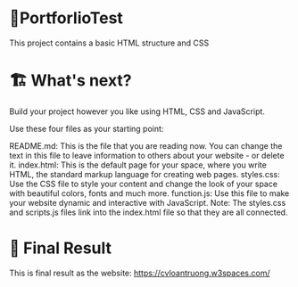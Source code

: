 # 👋PortforlioTest

This project contains a basic HTML structure and CSS

# 🏗 What's next?
Build your project however you like using HTML, CSS and JavaScript.

Use these four files as your starting point:

README.md: This is the file that you are reading now. You can change the text in this file to leave information to others about your website - or delete it.
index.html: This is the default page for your space, where you write HTML, the standard markup language for creating web pages.
styles.css: Use the CSS file to style your content and change the look of your space with beautiful colors, fonts and much more.
function.js: Use this file to make your website dynamic and interactive with JavaScript.
Note: The styles.css and scripts.js files link into the index.html file so that they are all connected.

# 👋 Final Result
This is final result as the website: https://cvloantruong.w3spaces.com/
